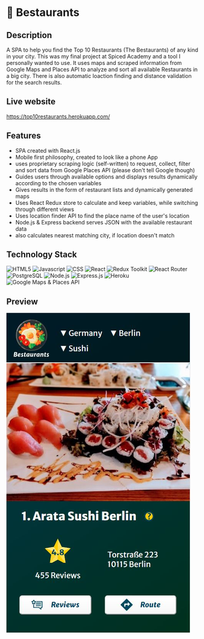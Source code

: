 # 🥗 Bestaurants


## Description
A SPA to help you find the Top 10 Restaurants (The Bestaurants) of any kind in your city. This was my final project at Spiced Academy and a tool I personally wanted to use. 
It uses maps and scraped information from Google Maps and Places API to analyze and sort all available Restaurants in a big city. 
There is also automatic loaction finding and distance validation for the search results.

## Live website
https://top10restaurants.herokuapp.com/

## Features
- SPA created with React.js
- Mobile first philosophy, created to look like a phone App
- uses proprietary scraping logic (self-written) to request, collect, filter and sort data from Google Places API (please don't tell Google though)
- Guides users through available options and displays results dynamically according to the chosen variables
- Gives results in the form of restaurant lists and dynamically generated maps
- Uses React Redux store to calculate and keep variables, while switching through different views
- Uses location finder API to find the place name of the user's location
- Node.js & Express backend serves JSON with the available restaurant data 
- also calculates nearest matching city, if location doesn't match

## Technology Stack

![HTML5](https://img.shields.io/badge/HTML5-E34F26?style=for-the-badge&logo=html5&logoColor=white)
![Javascript](https://img.shields.io/badge/JavaScript-323330?style=for-the-badge&logo=javascript&logoColor=F7DF1E)
![CSS](https://img.shields.io/badge/CSS3-1572B6?style=for-the-badge&logo=css3&logoColor=white)
![React](https://img.shields.io/badge/React-20232A?style=for-the-badge&logo=react&logoColor=61DAFB)
![Redux](https://img.shields.io/badge/Redux-593D88?style=for-the-badge&logo=redux&logoColor=white) Toolkit
![React Router](https://img.shields.io/badge/React_Router-CA4245?style=for-the-badge&logo=react-router&logoColor=white)
![PostgreSQL](https://camo.githubusercontent.com/281c069a2703e948b536500b9fd808cb4fb2496b3b66741db4013a2c89e91986/68747470733a2f2f696d672e736869656c64732e696f2f62616467652f506f737467726553514c2d3331363139323f7374796c653d666f722d7468652d6261646765266c6f676f3d706f737467726573716c266c6f676f436f6c6f723d7768697465)
![Node.js](https://img.shields.io/badge/Node.js-43853D?style=for-the-badge&logo=node.js&logoColor=white)
![Express.js](https://img.shields.io/badge/Express.js-404D59?style=for-the-badge/)
![Heroku](https://img.shields.io/badge/Heroku-430098?style=for-the-badge&logo=heroku&logoColor=white)
![Google Maps & Places API](https://img.shields.io/badge/GoogleMaps-CA4245?style=for-the-badge&logo=googlemaps&logoColor=white)

## Preview

![Preview](https://github.com/RobertMoravek/Bestaurants/blob/master/preview.jpg)